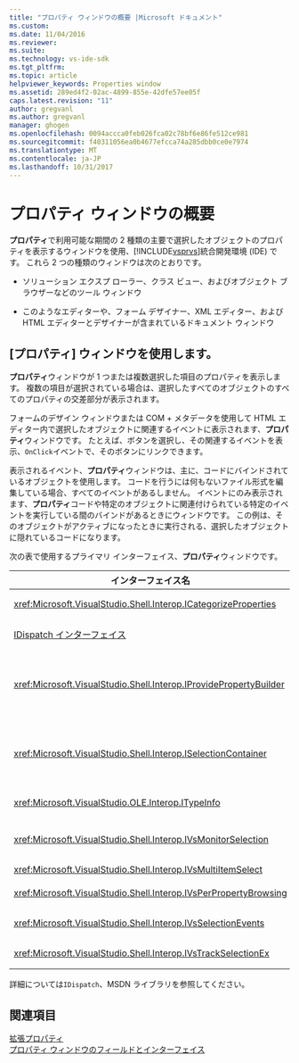 ```yaml
---
title: "プロパティ ウィンドウの概要 |Microsoft ドキュメント"
ms.custom: 
ms.date: 11/04/2016
ms.reviewer: 
ms.suite: 
ms.technology: vs-ide-sdk
ms.tgt_pltfrm: 
ms.topic: article
helpviewer_keywords: Properties window
ms.assetid: 289ed4f2-02ac-4899-855e-42dfe57ee05f
caps.latest.revision: "11"
author: gregvanl
ms.author: gregvanl
manager: ghogen
ms.openlocfilehash: 0094accca0feb026fca02c78bf6e86fe512ce981
ms.sourcegitcommit: f40311056ea0b4677efcca74a285dbb0ce0e7974
ms.translationtype: MT
ms.contentlocale: ja-JP
ms.lasthandoff: 10/31/2017
---
```

# <a name="properties-window-overview"></a>プロパティ ウィンドウの概要
**プロパティ**で利用可能な期間の 2 種類の主要で選択したオブジェクトのプロパティを表示するウィンドウを使用、[!INCLUDE[vsprvs](../../code-quality/includes/vsprvs_md.md)]統合開発環境 (IDE) です。 これら 2 つの種類のウィンドウは次のとおりです。  
  
-   ソリューション エクスプ ローラー、クラス ビュー、およびオブジェクト ブラウザーなどのツール ウィンドウ  
  
-   このようなエディターや、フォーム デザイナー、XML エディター、および HTML エディターとデザイナーが含まれているドキュメント ウィンドウ  
  
## <a name="using-the-properties-window"></a>[プロパティ] ウィンドウを使用します。  
 **プロパティ**ウィンドウが 1 つまたは複数選択した項目のプロパティを表示します。 複数の項目が選択されている場合は、選択したすべてのオブジェクトのすべてのプロパティの交差部分が表示されます。  
  
 フォームのデザイン ウィンドウまたは COM + メタデータを使用して HTML エディター内で選択したオブジェクトに関連するイベントに表示されます、**プロパティ**ウィンドウです。 たとえば、ボタンを選択し、その関連するイベントを表示、`OnClick`イベントで、そのボタンにリンクできます。  
  
 表示されるイベント、**プロパティ**ウィンドウは、主に、コードにバインドされているオブジェクトを使用します。 コードを行うには何もないファイル形式を編集している場合、すべてのイベントがあるしません。 イベントにのみ表示されます、**プロパティ**コードや特定のオブジェクトに関連付けられている特定のイベントを実行している間のバインドがあるときにウィンドウです。 この例は、そのオブジェクトがアクティブになったときに実行される、選択したオブジェクトに隠れているコードになります。  
  
 次の表で使用するプライマリ インターフェイス、**プロパティ**ウィンドウです。  
  
|インターフェイス名|説明|  
|--------------------|-----------------|  
|<xref:Microsoft.VisualStudio.Shell.Interop.ICategorizeProperties>|カテゴリの一覧を示します、**プロパティ**ウィンドウの各プロパティをカテゴリにマップします。|  
|[IDispatch インターフェイス](https://msdn.microsoft.com/library/windows/desktop/ms221608.aspx)|オブジェクトのメソッドとプロパティ プログラミング ツールと自動化をサポートする他のアプリケーションを公開します。|  
|<xref:Microsoft.VisualStudio.Shell.Interop.IProvidePropertyBuilder>|省略記号 (...) ボタンと呼ばれる*ビルダー*オブジェクト自体によって実装されたモーダル ダイアログ ウィンドウを開くことです。 値に簡単に型指定されていないテキスト フィールドでユーザーが場合、使用されます。 たとえばを開くには、カラー ピッカーの RGB 値を決定する使用可能性があります。|  
|<xref:Microsoft.VisualStudio.Shell.Interop.ISelectionContainer>|表示される情報を更新するためのオブジェクトにアクセスできるように、**プロパティ**ウィンドウです。 <xref:Microsoft.VisualStudio.Shell.Interop.ISelectionContainer>各ウィンドウを表示する関連のプロパティで選択可能オブジェクトを含む Vspackage によって実装されます。|  
|<xref:Microsoft.VisualStudio.OLE.Interop.ITypeInfo>|インターフェイスと、構造体のフィールドのメソッドなどのオブジェクトの種類に関する情報を提供します。|  
|<xref:Microsoft.VisualStudio.Shell.Interop.IVsMonitorSelection>|選択項目のイベントの通知を受け取ると、現在のプロジェクト階層、項目、要素の値、およびコマンド UI コンテキストに関する情報を取得する Vspackage を有効にします。|  
|<xref:Microsoft.VisualStudio.Shell.Interop.IVsMultiItemSelect>|複数の選択内容にアクセスできる環境を提供します。|  
|<xref:Microsoft.VisualStudio.Shell.Interop.IVsPerPropertyBrowsing>|表示される一部のプロパティのローカライズされた名前を提供するために使用、**プロパティ**ウィンドウです。|  
|<xref:Microsoft.VisualStudio.Shell.Interop.IVsSelectionEvents>|現在の選択、要素の値、またはコマンド UI コンテキストの変更の登録済みの Vspackage に通知します。|  
|<xref:Microsoft.VisualStudio.Shell.Interop.IVsTrackSelectionEx>|現在の選択が変更された環境に通知し、新しい選択に関連する階層と項目の情報へのアクセスを提供します。|  
  
 詳細については`IDispatch`、MSDN ライブラリを参照してください。  
  
## <a name="see-also"></a>関連項目  
 [拡張プロパティ](../../extensibility/internals/extending-properties.md)   
 [プロパティ ウィンドウのフィールドとインターフェイス](../../extensibility/internals/properties-window-fields-and-interfaces.md)